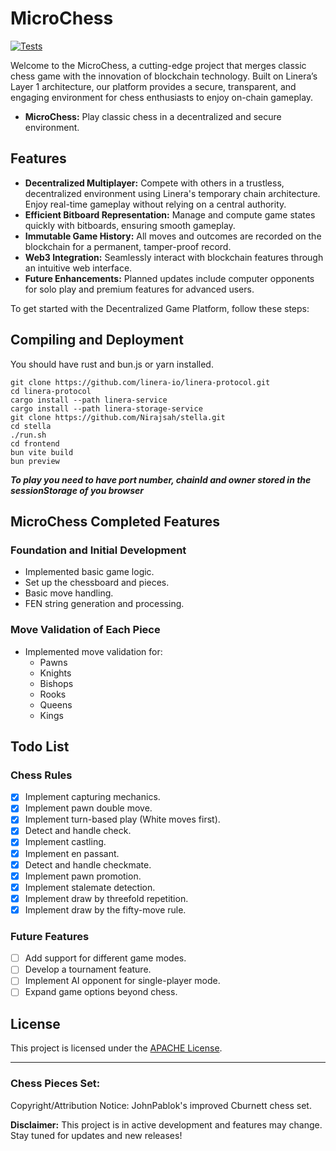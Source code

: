 # MicroChess

[![Tests](https://github.com/Nirajsah/microchess/actions/workflows/test.yml/badge.svg)](https://github.com/Nirajsah/microchess/actions)

Welcome to the MicroChess, a cutting-edge project that merges classic chess game with the innovation of blockchain technology. Built on Linera’s Layer 1 architecture, our platform provides a secure, transparent, and engaging environment for chess enthusiasts to enjoy on-chain gameplay.

- **MicroChess:** Play classic chess in a decentralized and secure environment.

## Features

- **Decentralized Multiplayer:** Compete with others in a trustless, decentralized environment using Linera's temporary chain architecture. Enjoy real-time gameplay without relying on a central authority.
- **Efficient Bitboard Representation:** Manage and compute game states quickly with bitboards, ensuring smooth gameplay.
- **Immutable Game History:** All moves and outcomes are recorded on the blockchain for a permanent, tamper-proof record.
- **Web3 Integration:** Seamlessly interact with blockchain features through an intuitive web interface.
- **Future Enhancements:** Planned updates include computer opponents for solo play and premium features for advanced users.

To get started with the Decentralized Game Platform, follow these steps:

## Compiling and Deployment

You should have rust and bun.js or yarn installed.

```
git clone https://github.com/linera-io/linera-protocol.git
cd linera-protocol
cargo install --path linera-service
cargo install --path linera-storage-service
git clone https://github.com/Nirajsah/stella.git
cd stella
./run.sh
cd frontend
bun vite build
bun preview
```

**_To play you need to have port number, chainId and owner stored in the sessionStorage of you browser_**

## MicroChess Completed Features

### Foundation and Initial Development

- Implemented basic game logic.
- Set up the chessboard and pieces.
- Basic move handling.
- FEN string generation and processing.

### Move Validation of Each Piece

- Implemented move validation for:
  - Pawns
  - Knights
  - Bishops
  - Rooks
  - Queens
  - Kings

## Todo List

### Chess Rules

- [x] Implement capturing mechanics.
- [x] Implement pawn double move.
- [x] Implement turn-based play (White moves first).
- [x] Detect and handle check.
- [x] Implement castling.
- [x] Implement en passant.
- [x] Detect and handle checkmate.
- [x] Implement pawn promotion.
- [x] Implement stalemate detection.
- [x] Implement draw by threefold repetition.
- [x] Implement draw by the fifty-move rule.

### Future Features

- [ ] Add support for different game modes.
- [ ] Develop a tournament feature.
- [ ] Implement AI opponent for single-player mode.
- [ ] Expand game options beyond chess.

## License

This project is licensed under the [APACHE License](LICENSE).

---

### Chess Pieces Set:

Copyright/Attribution Notice:
JohnPablok's improved Cburnett chess set.

**Disclaimer:** This project is in active development and features may change. Stay tuned for updates and new releases!
